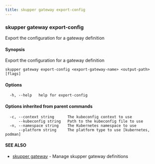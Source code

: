```yaml
---
title: skupper gateway export-config
---
```

### skupper gateway export-config

Export the configuration for a gateway definition

#### Synopsis

Export the configuration for a gateway definition

```
skupper gateway export-config <export-gateway-name> <output-path> [flags]
```

#### Options

```
  -h, --help   help for export-config
```

#### Options inherited from parent commands

```
  -c, --context string      The kubeconfig context to use
      --kubeconfig string   Path to the kubeconfig file to use
  -n, --namespace string    The Kubernetes namespace to use
      --platform string     The platform type to use [kubernetes, podman]
```

#### SEE ALSO

* [skupper gateway](skupper_gateway.html)	 - Manage skupper gateway definitions

<!-- ###### Auto generated by spf13/cobra on 29-May-2024
 -->
